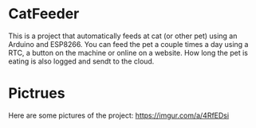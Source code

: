 # CatFeeder
This is a project that automatically feeds at cat (or other pet) using an Arduino and ESP8266.
You can feed the pet a couple times a day using a RTC, a button on the machine or online on a website.
How long the pet is eating is also logged and sendt to the cloud.

# Pictrues
Here are some pictures of the project:
https://imgur.com/a/4RfEDsi
